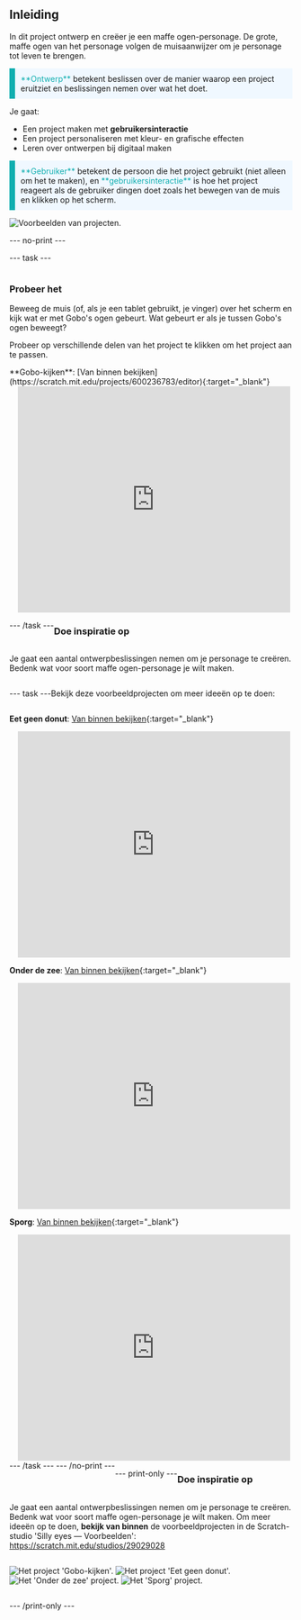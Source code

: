 ## Inleiding

In dit project ontwerp en creëer je een maffe ogen-personage. De grote, maffe ogen van het personage volgen de muisaanwijzer om je personage tot leven te brengen.

<p style="border-left: solid; border-width:10px; border-color: #0faeb0; background-color: aliceblue; padding: 10px;">
<span style="color: #0faeb0">**Ontwerp**</span> betekent beslissen over de manier waarop een project eruitziet en beslissingen nemen over wat het doet. 
</p>

Je gaat:
+ Een project maken met **gebruikersinteractie**
+ Een project personaliseren met kleur- en grafische effecten
+ Leren over ontwerpen bij digitaal maken

<p style="border-left: solid; border-width:10px; border-color: #0faeb0; background-color: aliceblue; padding: 10px;">
<span style="color: #0faeb0">**Gebruiker**</span> betekent de persoon die het project gebruikt (niet alleen om het te maken), en <span style="color: #0faeb0">**gebruikersinteractie**</span> is hoe het project reageert als de gebruiker dingen doet zoals het bewegen van de muis en klikken op het scherm. 
</p>

![Voorbeelden van projecten.](images/showcase-line.png)

--- no-print ---

--- task ---

<div style="display: flex; flex-wrap: wrap">
<div style="flex-basis: 175px; flex-grow: 1">  

### Probeer het 

Beweeg de muis (of, als je een tablet gebruikt, je vinger) over het scherm en kijk wat er met Gobo's ogen gebeurt. Wat gebeurt er als je tussen Gobo's ogen beweegt? 
  
Probeer op verschillende delen van het project te klikken om het project aan te passen.

</div>
<div>
**Gobo-kijken**: [Van binnen bekijken](https://scratch.mit.edu/projects/600236783/editor){:target="_blank"}
<div class="scratch-preview" style="margin-left: 15px;">
  <iframe allowtransparency="true" width="485" height="402" src="https://scratch.mit.edu/projects/embed/600236783/?autostart=false" frameborder="0"></iframe>
</div>

</div>

--- /task ---

### Doe inspiratie op

Je gaat een aantal ontwerpbeslissingen nemen om je personage te creëren. Bedenk wat voor soort maffe ogen-personage je wilt maken.

--- task ---

Bekijk deze voorbeeldprojecten om meer ideeën op te doen:

**Eet geen donut**: [Van binnen bekijken](https://scratch.mit.edu/projects/600237598/editor){:target="_blank"}
<div class="scratch-preview" style="margin-left: 15px;">
  <iframe allowtransparency="true" width="485" height="402" src="https://scratch.mit.edu/projects/embed/600237598/?autostart=false" frameborder="0"></iframe>
</div>

**Onder de zee**: [Van binnen bekijken](https://scratch.mit.edu/projects/600238656/editor){:target="_blank"}
<div class="scratch-preview" style="margin-left: 15px;">
  <iframe allowtransparency="true" width="485" height="402" src="https://scratch.mit.edu/projects/embed/600238656/?autostart=false" frameborder="0"></iframe>
</div>

**Sporg**: [Van binnen bekijken](https://scratch.mit.edu/projects/600239440/editor){:target="_blank"}
<div class="scratch-preview" style="margin-left: 15px;">
  <iframe allowtransparency="true" width="485" height="402" src="https://scratch.mit.edu/projects/embed/600239440/?autostart=false" frameborder="0"></iframe>
</div>
--- /task --- --- /no-print ---

--- print-only ---

### Doe inspiratie op

Je gaat een aantal ontwerpbeslissingen nemen om je personage te creëren. Bedenk wat voor soort maffe ogen-personage je wilt maken. Om meer ideeën op te doen, **bekijk van binnen** de voorbeeldprojecten in de Scratch-studio 'Silly eyes — Voorbeelden': https://scratch.mit.edu/studios/29029028

![Het project 'Gobo-kijken'.](images/gobo-watching.png) ![Het project 'Eet geen donut'.](images/dont-eat-donut.png) ![Het 'Onder de zee' project.](images/under-the-sea.png) ![Het 'Sporg' project.](images/sporg.png)

--- /print-only ---

 
